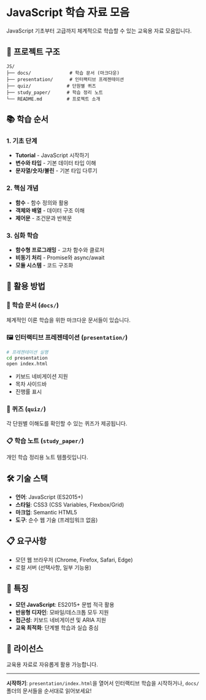 # JavaScript 학습 자료 모음

JavaScript 기초부터 고급까지 체계적으로 학습할 수 있는 교육용 자료 모음입니다.

## 📁 프로젝트 구조

```
JS/
├── docs/              # 학습 문서 (마크다운)
├── presentation/      # 인터랙티브 프레젠테이션
├── quiz/             # 단원별 퀴즈
├── study_paper/      # 학습 정리 노트
└── README.md         # 프로젝트 소개
```

## 📚 학습 순서

### 1. 기초 단계
- **Tutorial** - JavaScript 시작하기
- **변수와 타입** - 기본 데이터 타입 이해
- **문자열/숫자/불린** - 기본 타입 다루기

### 2. 핵심 개념
- **함수** - 함수 정의와 활용
- **객체와 배열** - 데이터 구조 이해
- **제어문** - 조건문과 반복문

### 3. 심화 학습
- **함수형 프로그래밍** - 고차 함수와 클로저
- **비동기 처리** - Promise와 async/await
- **모듈 시스템** - 코드 구조화

## 🎯 활용 방법

### 📖 학습 문서 (`docs/`)
체계적인 이론 학습을 위한 마크다운 문서들이 있습니다.

### 🖼️ 인터랙티브 프레젠테이션 (`presentation/`)
```bash
# 프레젠테이션 실행
cd presentation
open index.html
```
- 키보드 네비게이션 지원
- 목차 사이드바
- 진행률 표시

### 📝 퀴즈 (`quiz/`)
각 단원별 이해도를 확인할 수 있는 퀴즈가 제공됩니다.

### 📋 학습 노트 (`study_paper/`)
개인 학습 정리용 노트 템플릿입니다.

## 🛠️ 기술 스택

- **언어**: JavaScript (ES2015+)
- **스타일**: CSS3 (CSS Variables, Flexbox/Grid)
- **마크업**: Semantic HTML5
- **도구**: 순수 웹 기술 (프레임워크 없음)

## 📋 요구사항

- 모던 웹 브라우저 (Chrome, Firefox, Safari, Edge)
- 로컬 서버 (선택사항, 일부 기능용)

## 🎨 특징

- **모던 JavaScript**: ES2015+ 문법 적극 활용
- **반응형 디자인**: 모바일/데스크톱 모두 지원
- **접근성**: 키보드 네비게이션 및 ARIA 지원
- **교육 최적화**: 단계별 학습과 실습 중심

## 📄 라이선스

교육용 자료로 자유롭게 활용 가능합니다.

---

**시작하기**: `presentation/index.html`을 열어서 인터랙티브 학습을 시작하거나, `docs/` 폴더의 문서들을 순서대로 읽어보세요! 